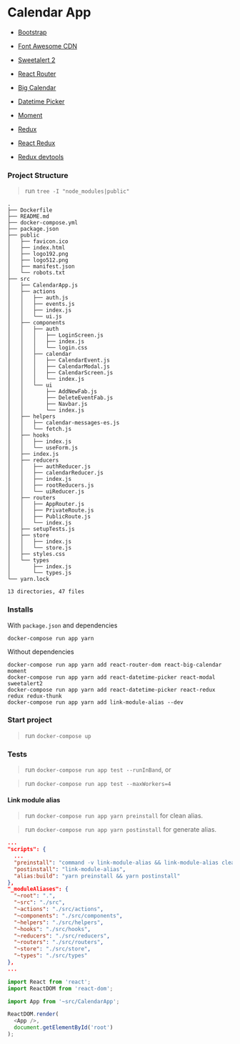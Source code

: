 # Calendar App

- [Bootstrap][bootstrap]
- [Font Awesome CDN][font_awesome]
- [Sweetalert 2][sweetalert2]

- [React Router][react_router]
- [Big Calendar][react_big_calendar]
- [Datetime Picker][react_datetime_picker]
- [Moment][momentjs]

- [Redux][reduxjs]
- [React Redux][react_redux]
- [Redux devtools][redux_devtools]

[bootstrap]: https://getbootstrap.com/docs/4.5/getting-started/introduction
[font_awesome]: https://cdnjs.com/libraries/font-awesome
[sweetalert2]: https://sweetalert2.github.io/

[react_router]: https://reacttraining.com/react-router/web/guides/quick-start
[react_big_calendar]: http://jquense.github.io/react-big-calendar/examples/index.html
[react_datetime_picker]: https://projects.wojtekmaj.pl/react-datetime-picker/
[momentjs]: https://momentjs.com/

[reduxjs]: https://es.redux.js.org/
[react_redux]: https://react-redux.js.org/
[redux_devtools]: https://github.com/zalmoxisus/redux-devtools-extension#usage

### Project Structure

> run `tree -I "node_modules|public"`
```shell
.
├── Dockerfile
├── README.md
├── docker-compose.yml
├── package.json
├── public
│   ├── favicon.ico
│   ├── index.html
│   ├── logo192.png
│   ├── logo512.png
│   ├── manifest.json
│   └── robots.txt
├── src
│   ├── CalendarApp.js
│   ├── actions
│   │   ├── auth.js
│   │   ├── events.js
│   │   ├── index.js
│   │   └── ui.js
│   ├── components
│   │   ├── auth
│   │   │   ├── LoginScreen.js
│   │   │   ├── index.js
│   │   │   └── login.css
│   │   ├── calendar
│   │   │   ├── CalendarEvent.js
│   │   │   ├── CalendarModal.js
│   │   │   ├── CalendarScreen.js
│   │   │   └── index.js
│   │   └── ui
│   │       ├── AddNewFab.js
│   │       ├── DeleteEventFab.js
│   │       ├── Navbar.js
│   │       └── index.js
│   ├── helpers
│   │   ├── calendar-messages-es.js
│   │   └── fetch.js
│   ├── hooks
│   │   ├── index.js
│   │   └── useForm.js
│   ├── index.js
│   ├── reducers
│   │   ├── authReducer.js
│   │   ├── calendarReducer.js
│   │   ├── index.js
│   │   ├── rootReducers.js
│   │   └── uiReducer.js
│   ├── routers
│   │   ├── AppRouter.js
│   │   ├── PrivateRoute.js
│   │   ├── PublicRoute.js
│   │   └── index.js
│   ├── setupTests.js
│   ├── store
│   │   ├── index.js
│   │   └── store.js
│   ├── styles.css
│   └── types
│       ├── index.js
│       └── types.js
└── yarn.lock

13 directories, 47 files
```

### Installs

With `package.json` and dependencies
```shell
docker-compose run app yarn
```

Without dependencies
```shell
docker-compose run app yarn add react-router-dom react-big-calendar moment
docker-compose run app yarn add react-datetime-picker react-modal sweetalert2
docker-compose run app yarn add react-datetime-picker react-redux redux redux-thunk
docker-compose run app yarn add link-module-alias --dev
```

### Start project

> run `docker-compose up`

### Tests

> run `docker-compose run app test --runInBand`, or

> run `docker-compose run app test --maxWorkers=4`

#### Link module alias

> run `docker-compose run app yarn preinstall` for clean alias.

> run `docker-compose run app yarn postinstall` for generate alias.

```json
...
"scripts": {
  ...
  "preinstall": "command -v link-module-alias && link-module-alias clean || true",
  "postinstall": "link-module-alias",
  "alias:build": "yarn preinstall && yarn postinstall"
},
"_moduleAliases": {
  "~root": ".",
  "~src": "./src",
  "~actions": "./src/actions",
  "~components": "./src/components",
  "~helpers": "./src/helpers",
  "~hooks": "./src/hooks",
  "~reducers": "./src/reducers",
  "~routers": "./src/routers",
  "~store": "./src/store",
  "~types": "./src/types"
},
...
```

```javascript
import React from 'react';
import ReactDOM from 'react-dom';

import App from '~src/CalendarApp';

ReactDOM.render(
  <App />,
  document.getElementById('root')
);
```

